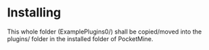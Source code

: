 Installing
===
This whole folder (ExamplePlugins0/) shall be copied/moved into the plugins/ folder in the installed folder of PocketMine.
